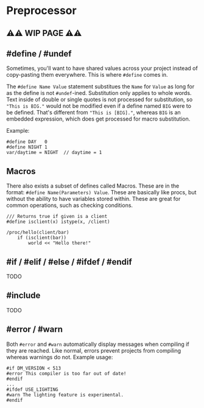 # Preprocessor

## ⚠⚠ WIP PAGE ⚠⚠

## #define / #undef

Sometimes, you'll want to have shared values across your project instead of copy-pasting them everywhere. This is where `#define` comes in.

The `#define Name Value` statement substitues the `Name` for `Value` as long for as the define is not `#undef`-ined. Substitution only applies to whole words. Text inside of double or single quotes is not processed for substitution, so `"This is BIG."` would not be modified even if a define named `BIG` were to be defined. That's different from `"This is [BIG]."`, whereas `BIG` is an embedded expression, which does get processed for macro substitution.

Example:

```dm
#define DAY   0
#define NIGHT 1
var/daytime = NIGHT  // daytime = 1
```

## Macros

There also exists a subset of defines called Macros. These are in the format: `#define Name(Parameters) Value`. These are basically like procs, but without the ability to have variables stored within. These are great for common operations, such as checking conditions.

```dm
/// Returns true if given is a client
#define isclient(x) istype(x, /client)

/proc/hello(client/bar)
	if (isclient(bar))
		world << "Hello there!"
```

## #if / #elif / #else / #ifdef / #endif

TODO

## #include

TODO

## #error / #warn

Both `#error` and `#warn` automatically display messages when compiling if they are reached. Like normal, errors prevent projects from compiling whereas warnings do not. Example usage:

```dm
#if DM_VERSION < 513
#error This compiler is too far out of date!
#endif
...
#ifdef USE_LIGHTING
#warn The lighting feature is experimental.
#endif
```
